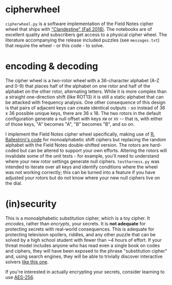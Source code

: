 # cipherwheel
`cipherwheel.py` is a software implementation of the Field Notes cipher wheel that ships with ["Clandestine" (Fall 2018)](https://fieldnotesbrand.com/products/clandestine). The notebooks are of excellent quality and subscribers get access to a physical cipher wheel. The literature accompanying the release included puzzles (see `messages.txt`) that require the wheel - or this code - to solve.  

# encoding & decoding 
The cipher wheel is a two-rotor wheel with a 36-character alphabet (A-Z and 0-9) that places half of the alphabet on one rotor and half of the alphabet on the other rotor, alternating letters. While it is more complex than a straight one-direction shift (like ROT13) it is still a static alphabet that can be attacked with frequency analysis. One other consequence of this design is that pairs of adjacent keys can create identical outputs - so instead of 36 x 36 possible unique keys, there are 36 x 18. The two rotors in the default configuration generate a null offset with keys `XW` or `XV` -- that is, with either of those keys, "A" becomes "A", "B" becomes "B", and so on.  

I implement the Field Notes cipher wheel specifically, making use of [R. Ballestrini's code](https://russell.ballestrini.net/monoalphabetic-cipher-and-inverse-written-in-python/) for monoalphabetic shift ciphers but replacing the random alphabet with the Field Notes double-shifted version. The rotors are hard-coded but can be altered to support your own efforts. Altering the rotors will invalidate some of the unit tests - for example, you'll need to understand where your new rotor settings generate null ciphers. `testharness.py` was intended to iterate over all keys and identify conditions where the wheel was not working correctly; this can be turned into a feature if you have adjusted your rotors but do not know where your new null ciphers live on the dial.

# (in)security 

This is a monoalphabetic substitution cipher, which is a toy cipher. It *encodes*, rather than *encrypts*, your secrets.  It is **not adequate** for protecting secrets with real-world consequences. This is adequate for protecting television spoilers, riddles, and any other puzzle that can be solved by a high school student with fewer than ~4 hours of effort. If your threat model includes anyone who has read even a single book on codes and ciphers, they will have been exposed to the phrase "substitution cipher" and, using search engines, they will be able to trivially discover interactive solvers [like this one](https://www.simonsingh.net/The_Black_Chamber/substitutioncrackingtool.html).   

If you're interested in actually encrypting your secrets, consider learning to use [AES-256](https://pycryptodome.readthedocs.io/en/latest/src/cipher/aes.html). 
